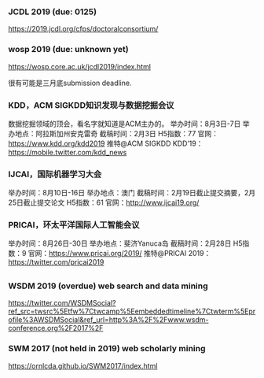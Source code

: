 ### JCDL 2019 (due: 0125)
https://2019.jcdl.org/cfps/doctoralconsortium/




### wosp 2019 (due: unknown yet)
https://wosp.core.ac.uk/jcdl2019/index.html

很有可能是三月底submission deadline.



### KDD，ACM SIGKDD知识发现与数据挖掘会议
数据挖掘领域的顶会，看名字就知道是ACM主办的。 举办时间：8月3日-7日 举办地点：阿拉斯加州安克雷奇 截稿时间：2月3日 H5指数：77 官网：https://www.kdd.org/kdd2019 推特@ACM SIGKDD KDD’19：https://mobile.twitter.com/kdd_news

### IJCAI，国际机器学习大会
举办时间：8月10日-16日 举办地点：澳门 截稿时间：2月19日截止提交摘要，2月25日截止提交论文 H5指数：61 官网：http://www.ijcai19.org/

### PRICAI，环太平洋国际人工智能会议
举办时间：8月26日-30日 举办地点：斐济Yanuca岛 截稿时间：2月28日 H5指数：9 官网：https://www.pricai.org/2019/ 推特@PRICAI 2019：https://twitter.com/pricai2019




##




### WSDM 2019 (overdue) web search and data mining <Jiawei>
https://twitter.com/WSDMSocial?ref_src=twsrc%5Etfw%7Ctwcamp%5Eembeddedtimeline%7Ctwterm%5Eprofile%3AWSDMSocial&ref_url=http%3A%2F%2Fwww.wsdm-conference.org%2F2017%2F

### SWM 2017 (not held in 2019) web scholarly mining
https://ornlcda.github.io/SWM2017/index.html
